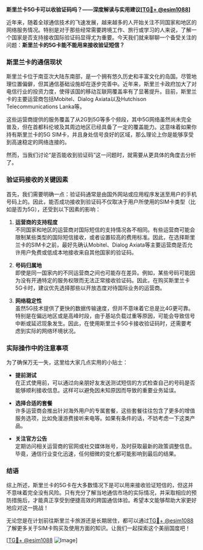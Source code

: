 **斯里兰卡5G卡可以收验证码吗？——深度解读与实用建议[[TG💪+ @esim1088](https://t.me/s/esim1088)]**

近年来，随着全球通信技术的飞速发展，越来越多的人开始关注不同国家和地区的网络服务情况。特别是对于那些经常需要跨境工作、旅行或学习的人来说，了解一个国家是否支持接收国际验证码显得尤为重要。今天我们就来聊聊一个备受关注的问题：**斯里兰卡的5G卡能不能用来接收验证短信？**

### 斯里兰卡的通信现状

斯里兰卡位于南亚次大陆东南部，是一个拥有悠久历史和丰富文化的岛国。尽管地理位置偏僻，但其通信基础设施却在逐步完善中。近年来，斯里兰卡政府加大了对电信行业的投资力度，使得该国的移动互联网覆盖率有了显著提升。目前，斯里兰卡的主要运营商包括Mobitel、Dialog Axiata以及Hutchison Telecommunications Lanka等。

这些运营商提供的服务覆盖了从2G到5G等多个频段，其中5G网络虽然尚未完全普及，但在首都科伦坡及其周边地区已经具备了一定的覆盖能力。这意味着如果你持有斯里兰卡的5G SIM卡，并且身处信号良好的区域，那么理论上你是能够享受到高速稳定的网络连接的。

然而，当我们讨论“是否能收到验证码”这一问题时，就需要从更具体的角度去分析了。

### 验证码接收的关键因素

首先，我们需要明确一点：验证码通常是由国外网站或应用程序发送至用户的手机号码上的。因此，能否成功接收到验证码不仅取决于用户所使用的SIM卡类型（比如是否为5G），还受到以下因素的影响：

1. **运营商的支持程度**  
   不同国家和地区的运营商对国际短信的支持情况各不相同。有些运营商可能会限制某些类型的国际短信接收，或者设置较高的费用标准。因此，在选择斯里兰卡的SIM卡之前，最好先确认Mobitel、Dialog Axiata等主要运营商是否允许用户免费或低成本地接收来自其他国家的验证码。

2. **号码归属地**  
   即使是同一国家内的不同运营商之间也可能存在差异。例如，某些号码可能因为没有开通特定的服务权限而无法正常接收验证码。因此，在购买斯里兰卡5G卡时，建议优先选择那些以开放态度对待国际业务的运营商。

3. **网络稳定性**  
   虽然5G技术提供了更快的数据传输速度，但并不意味着它总是比4G更可靠。特别是在偏远地区或是高峰时段，由于基站负载过重等原因，可能会导致信号中断或延迟现象发生。因此，在使用斯里兰卡5G卡接收验证码时，还需要考虑到实际的网络环境状况。

### 实际操作中的注意事项

为了确保万无一失，这里给大家几点实用的小贴士：

- **提前测试**  
  在正式使用前，可以通过向亲朋好友发送测试短信的方式检查自己的号码是否能够顺利接收信息。这样可以避免因未知原因而导致的重要业务延误。

- **选择合适的套餐**  
  许多运营商会推出针对海外用户的专属套餐，这些套餐往往包含了更多的增值服务选项，比如免漫游费接听来电等。如果有条件的话，不妨考虑一下这类产品。

- **关注官方公告**  
  定期访问相关运营商的官网或社交媒体账号，及时获取最新的政策调整信息。毕竟，通信行业变化迅速，任何细微的变化都可能影响到最后的结果。

### 结语

综上所述，斯里兰卡的5G卡在大多数情况下是可以用来接收验证短信的，但这并不意味着完全没有风险。只有充分了解当地通信市场的实际情况，并采取相应的预防措施后，才能真正享受到便捷高效的跨国通信体验。希望本文能够帮助大家更好地应对这一挑战！

无论您是在计划前往斯里兰卡旅游还是长期居住，都可以通过[TG💪+ @esim1088](https://t.me/s/esim1088)了解更多关于SIM卡购买及使用方面的知识。让我们一起探索这个美丽国度吧！

[[TG💪+ @esim1088](https://t.me/s/esim1088) ![Image](https://i.postimg.cc/4NQfJmqS/Snipaste-2025-05-13-00-14-12.png)]